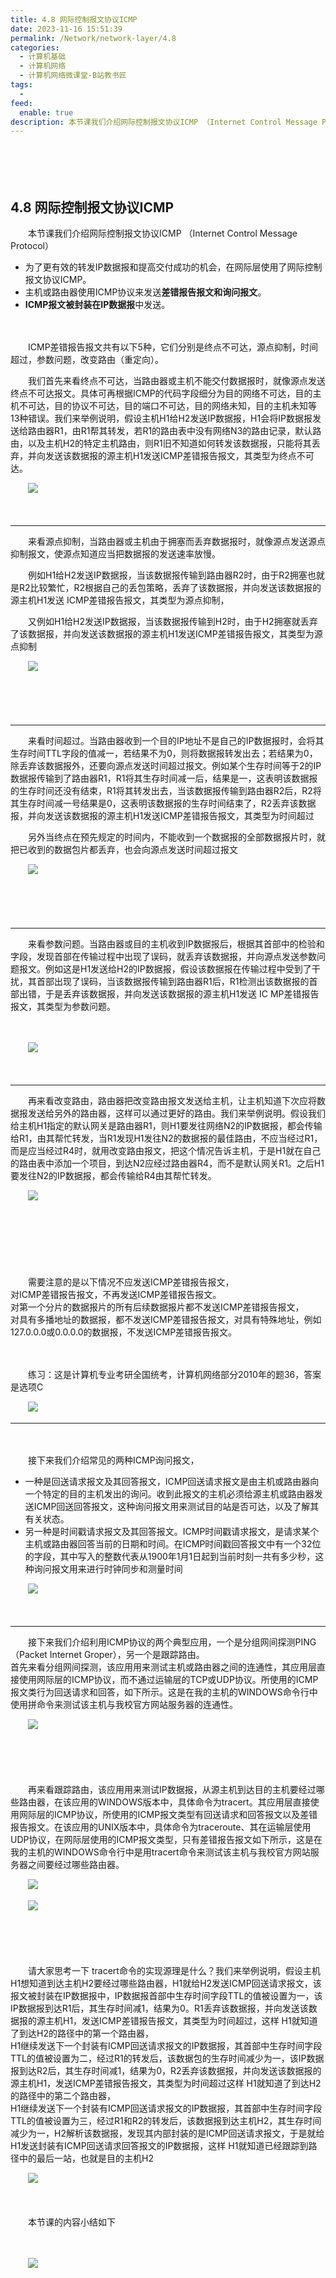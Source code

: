 ```yaml
---
title: 4.8 网际控制报文协议ICMP
date: 2023-11-16 15:51:39
permalink: /Network/network-layer/4.8
categories:
  - 计算机基础
  - 计算机网络
  - 计算机网络微课堂-B站教书匠
tags:
  - 
feed:
  enable: true
description: 本节课我们介绍网际控制报文协议ICMP （Internet Control Message Protocol）
---
```


　　‍

　　‍

## 4.8 网际控制报文协议ICMP

　　本节课我们介绍网际控制报文协议ICMP （Internet Control Message Protocol）
<!-- more -->

* 为了更有效的转发IP数据报和提高交付成功的机会，在网际层使用了网际控制报文协议ICMP。
* 主机或路由器使用ICMP协议来发送**差错报告报文和询问报文**。
* **ICMP报文被封装在IP数据报**中发送。

　　‍

　　ICMP差错报告报文共有以下5种，它们分别是终点不可达，源点抑制，时间超过，参数问题，改变路由（重定向）。

　　我们首先来看终点不可达，当路由器或主机不能交付数据报时，就像源点发送终点不可达报文。具体可再根据ICMP的代码字段细分为目的网络不可达，目的主机不可达，目的协议不可达，目的端口不可达，目的网络未知，目的主机未知等13种错误。我们来举例说明，假设主机H1给H2发送IP数据报，H1会将IP数据报发送给路由器R1，由R1帮其转发，若R1的路由表中没有网络N3的路由记录，默认路由，以及主机H2的特定主机路由，则R1旧不知道如何转发该数据报，只能将其丢弃，并向发送该数据报的源主机H1发送ICMP差错报告报文，其类型为终点不可达。

　　![](https://image.peterjxl.com/blog/image-20211218213908-451999e.png)

　　‍

---

　　来看源点抑制，当路由器或主机由于拥塞而丢弃数据报时，就像源点发送源点抑制报文，使源点知道应当把数据报的发送速率放慢。

　　例如H1给H2发送IP数据报，当该数据报传输到路由器R2时，由于R2拥塞也就是R2比较繁忙，R2根据自己的丢包策略，丢弃了该数据报，并向发送该数据报的源主机H1发送 ICMP差错报告报文，其类型为源点抑制，

　　又例如H1给H2发送IP数据报，当该数据报传输到H2时，由于H2拥塞就丢弃了该数据报，并向发送该数据报的源主机H1发送ICMP差错报告报文，其类型为源点抑制

　　![](https://image.peterjxl.com/blog/image-20211218214026-3141412.png)

　　‍

　　‍

---

　　来看时间超过。当路由器收到一个目的IP地址不是自己的IP数据报时，会将其生存时间TTL字段的值减一，若结果不为0，则将数据报转发出去；若结果为0，除丢弃该数据报外，还要向源点发送时间超过报文。例如某个生存时间等于2的IP数据报传输到了路由器R1，R1将其生存时间减一后，结果是一，这表明该数据报的生存时间还没有结束，R1将其转发出去，当该数据报传输到路由器R2后，R2将其生存时间减一号结果是0，这表明该数据报的生存时间结束了，R2丢弃该数据报，并向发送该数据报的源主机H1发送ICMP差错报告报文，其类型为时间超过

　　另外当终点在预先规定的时间内，不能收到一个数据报的全部数据报片时，就把已收到的数据包片都丢弃，也会向源点发送时间超过报文

　　![](https://image.peterjxl.com/blog/image-20211218214158-lf39m0i.png)

　　‍

　　‍

---

　　来看参数问题。当路由器或目的主机收到IP数据报后，根据其首部中的检验和字段，发现首部在传输过程中出现了误码，就丢弃该数据报，并向源点发送参数问题报文。例如这是H1发送给H2的IP数据报，假设该数据报在传输过程中受到了干扰，其首部出现了误码，当该数据报传输到路由器R1后，R1检测出该数据报的首部出错，于是丢弃该数据报，并向发送该数据报的源主机H1发送 IC MP差错报告报文，其类型为参数问题。

　　‍

　　![](https://image.peterjxl.com/blog/image-20211218214350-or0t0e1.png)

　　‍

---

　　再来看改变路由，路由器把改变路由报文发送给主机，让主机知道下次应将数据报发送给另外的路由器，这样可以通过更好的路由。我们来举例说明。假设我们给主机H1指定的默认网关是路由器R1，则H1要发往网络N2的IP数据报，都会传输给R1，由其帮忙转发，当R1发现H1发往N2的数据报的最佳路由，不应当经过R1，而是应当经过R4时，就用改变路由报文，把这个情况告诉主机，于是H1就在自己的路由表中添加一个项目，到达N2应经过路由器R4，而不是默认网关R1。之后H1要发往N2的IP数据报，都会传输给R4由其帮忙转发。

　　![](https://image.peterjxl.com/blog/image-20211218214528-hjxsoq2.png)

　　‍

　　‍

　　‍

　　需要注意的是以下情况不应发送ICMP差错报告报文，  
对ICMP差错报告报文，不再发送ICMP差错报告报文。  
对第一个分片的数据报片的所有后续数据报片都不发送ICMP差错报告报文，  
对具有多播地址的数据报，都不发送ICMP差错报告报文，对具有特殊地址，例如127.0.0.0或0.0.0.0的数据报，不发送ICMP差错报告报文。

　　‍

　　练习：这是计算机专业考研全国统考，计算机网络部分2010年的题36，答案是选项C

　　![](https://image.peterjxl.com/blog/image-20211218214643-6w2kjlc.png)

---

　　‍

　　接下来我们介绍常见的两种ICMP询问报文，  

* 一种是回送请求报文及其回答报文，ICMP回送请求报文是由主机或路由器向一个特定的目的主机发出的询问。收到此报文的主机必须给源主机或路由器发送ICMP回送回答报文，这种询问报文用来测试目的站是否可达，以及了解其有关状态。
* 另一种是时间戳请求报文及其回答报文。ICMP时间戳请求报文，是请求某个主机或路由器回答当前的日期和时间。在ICMP时间戳回答报文中有一个32位的字段，其中写入的整数代表从1900年1月1日起到当前时刻一共有多少秒，这种询问报文用来进行时钟同步和测量时间

　　![](https://image.peterjxl.com/blog/image-20211218214755-okkyh3z.png)

　　‍

---

　　接下来我们介绍利用ICMP协议的两个典型应用，一个是分组网间探测PING（Packet Internet Groper），另一个是跟踪路由。  
首先来看分组网间探测，该应用用来测试主机或路由器之间的连通性，其应用层直接使用网际层的ICMP协议，而不通过运输层的TCP或UDP协议。所使用的ICMP报文类行为回送请求和回答，如下所示。这是在我的主机的WINDOWS命令行中使用拼命令来测试该主机与我校官方网站服务器的连通性。

　　![](https://image.peterjxl.com/blog/image-20211218214917-1sascae.png)

　　‍

　　‍

　　再来看跟踪路由，该应用用来测试IP数据报，从源主机到达目的主机要经过哪些路由器，在该应用的WINDOWS版本中，具体命令为tracert。其应用层直接使用网际层的ICMP协议，所使用的ICMP报文类型有回送请求和回答报文以及差错报告报文。在该应用的UNIX版本中，具体命令为traceroute、其在运输层使用UDP协议，在网际层使用的ICMP报文类型，只有差错报告报文如下所示，这是在我的主机的WINDOWS命令行中是用tracert命令来测试该主机与我校官方网站服务器之间要经过哪些路由器。

　　![](https://image.peterjxl.com/blog/image-20211218215055-5fgrpxy.png)

　　![](https://image.peterjxl.com/blog/image-20211218215104-ikvttnq.png)

　　‍

　　‍

　　请大家思考一下 tracert命令的实现源理是什么？我们来举例说明，假设主机H1想知道到达主机H2要经过哪些路由器，H1就给H2发送ICMP回送请求报文，该报文被封装在IP数据报中，IP数据报首部中生存时间字段TTL的值被设置为一，该IP数据报到达R1后，其生存时间减1，结果为0。R1丢弃该数据报，并向发送该数据报的源主机H1，发送ICMP差错报告报文，其类型为时间超过，这样 H1就知道了到达H2的路径中的第一个路由器，  
H1继续发送下一个封装有ICMP回送请求报文的IP数据报，其首部中生存时间字段TTL的值被设置为二，经过R1的转发后，该数据包的生存时间减少为一，该IP数据报到达R2后，其生存时间减1，结果为0，R2丢弃该数据报，并向发送该数据报的源主机H1，发送ICMP差错报告报文，其类型为时间超过这样 H1就知道了到达H2的路径中的第二个路由器，  
H1继续发送下一个封装有ICMP回送请求报文的IP数据报，其首部中生存时间字段TTL的值被设置为三，经过R1和R2的转发后，该数据报到达主机H2，其生存时间减少为一，H2解析该数据报，发现其内部封装的是ICMP回送请求报文，于是就给H1发送封装有ICMP回送请求回答报文的IP数据报，这样 H1就知道已经跟踪到路径中的最后一站，也就是目的主机H2

　　![](https://image.peterjxl.com/blog/image-20211218215337-uv54qh7.png)

　　‍

　　本节课的内容小结如下

　　‍

　　![](https://image.peterjxl.com/blog/image-20211218215405-6axuk7o.png)

　　‍

　　‍